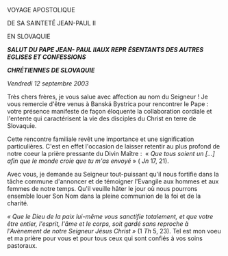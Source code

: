 VOYAGE APOSTOLIQUE

DE SA SAINTETÉ JEAN-PAUL II

EN SLOVAQUIE

***SALUT DU PAPE JEAN- PAUL II******AUX REPR*** ***ÉSENTANTS DES AUTRES EGLISES ET CONFESSIONS***

***CHRÉTIENNES DE SLOVAQUIE***

*Vendredi* *12 septembre 2003*

Très chers frères, je vous salue avec affection au nom du Seigneur ! Je vous remercie d'être venus à Banská Bystrica pour rencontrer le Pape :  votre présence manifeste de façon éloquente la collaboration cordiale et l'entente qui caractérisent la vie des disciples du Christ en terre de Slovaquie.

Cette rencontre familiale revêt une importance et une signification particulières. C'est en effet l'occasion de laisser retentir au plus profond de notre coeur la prière pressante du Divin Maître :  « *Que tous soient un [...] afin que le monde croie que tu m'as envoyé* » ( *Jn* 17, 21).

Avec vous, je demande au Seigneur tout-puissant qu'il nous fortifie dans la tâche commune d'annoncer et de témoigner l'Evangile aux hommes et aux femmes de notre temps. Qu'il veuille hâter le jour où nous pourrons ensemble louer Son Nom dans la pleine communion de la foi et de la charité.

*« *Que le Dieu de la paix lui-même vous sanctifie totalement, et que votre être entier, l'esprit, l'âme et le corps, soit gardé sans reproche à l'Avènement de notre Seigneur Jésus Christ* »* (1 *Th* 5, 23). Tel est mon voeu et ma prière pour vous et pour tous ceux qui sont confiés à vos soins pastoraux.